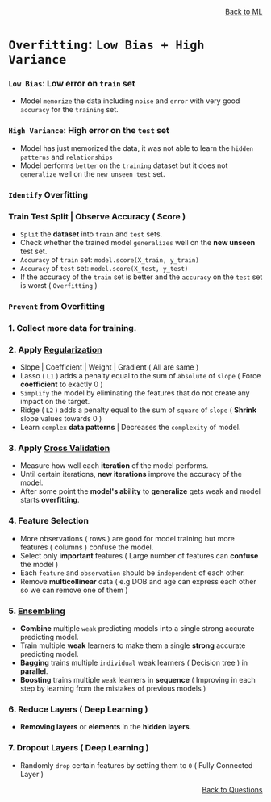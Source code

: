 <p align='right'><a align="right" href="https://github.com/KIRANKUMAR7296/Library/blob/main/Machine%20Learning/Machine%20Learning%20Models.md">Back to ML</a></p>

# `Overfitting`: `Low Bias + High Variance`

### `Low Bias`: Low error on `train` set 

- Model `memorize` the data including `noise` and `error` with very good `accuracy` for the `training` set.

### `High Variance`: High error on the `test` set
- Model has just memorized the data, it was not able to learn the `hidden patterns` and `relationships`
- Model performs `better` on the `training` dataset but it does not `generalize` well on the `new unseen test` set.

### `Identify` Overfitting 

### Train Test Split | Observe Accuracy ( Score )
- `Split` the **dataset** into `train` and `test` sets.
- Check whether the trained model `generalizes` well on the **new unseen** test set. 
- `Accuracy` of `train` set: `model.score(X_train, y_train)`
- `Accuracy` of `test` set: `model.score(X_test, y_test)`
- If the accuracy of the `train` set is better and the `accuracy` on the `test` set is worst ( `Overfitting` )

### `Prevent` from Overfitting

### 1. Collect more data for training.

### 2. Apply [Regularization](https://github.com/KIRANKUMAR7296/Library/blob/main/Data%20Science/Regularization.md) 

- Slope | Coefficient | Weight | Gradient ( All are same )
- Lasso ( `L1` ) adds a penalty equal to the sum of `absolute` of `slope` ( Force **coefficient** to exactly 0 )
- `Simplify` the model by eliminating the features that do not create any impact on the target.
- Ridge ( `L2` ) adds a penalty equal to the sum of `square` of `slope` ( **Shrink** slope values towards 0 )
- Learn `complex` **data patterns** | Decreases the `complexity` of model.

### 3. Apply [Cross Validation](https://github.com/KIRANKUMAR7296/Library/blob/main/Data%20Science/Cross%20Validation.md)
- Measure how well each **iteration** of the model performs.
- Until certain iterations, **new iterations** improve the accuracy of the model.
- After some point the **model's ability** to **generalize** gets weak and model starts **overfitting**.

### 4. Feature Selection

- More observations ( rows ) are good for model training but more features ( columns ) confuse the model.
- Select only **important** features ( Large number of features can **confuse** the model )
- Each `feature` and `observation` should be `independent` of each other.
- Remove **multicollinear** data ( e.g DOB and age can express each other so we can remove one of them )

### 5. [Ensembling](https://github.com/KIRANKUMAR7296/Library/blob/main/Data%20Science/Supervised%20Learning/Ensemble%20Techniques.md) 
- **Combine** multiple `weak` predicting models into a single strong accurate predicting model.
- Train multiple **weak** learners to make them a single **strong** accurate predicting model.
- **Bagging** trains multiple `individual` weak learners ( Decision tree ) in **parallel**.
- **Boosting** trains multiple `weak` learners in **sequence** ( Improving in each step by learning from the mistakes of previous models ) 

### 6. Reduce Layers ( Deep Learning )
- **Removing layers** or **elements** in the **hidden layers**.

### 7. Dropout Layers ( Deep Learning )
- Randomly `drop` certain features by setting them to `0` ( Fully Connected Layer )

<p align='right'><a align="right" href="https://github.com/KIRANKUMAR7296/Library/blob/main/Interview.md">Back to Questions</a></p>
